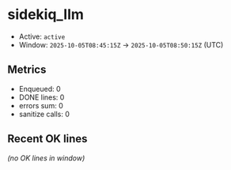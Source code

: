 # sidekiq_llm

- Active: `active`
- Window: `2025-10-05T08:45:15Z` → `2025-10-05T08:50:15Z` (UTC)

## Metrics
- Enqueued: 0
- DONE lines: 0
- errors sum: 0
- sanitize calls: 0

## Recent OK lines
_(no OK lines in window)_
